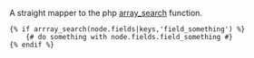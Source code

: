 A straight mapper to the php [array_search](http://php.net/manual/en/function.array-search.php) function.

```
{% if arrray_search(node.fields|keys,'field_something') %}
    {# do something with node.fields.field_something #}
{% endif %}
```
